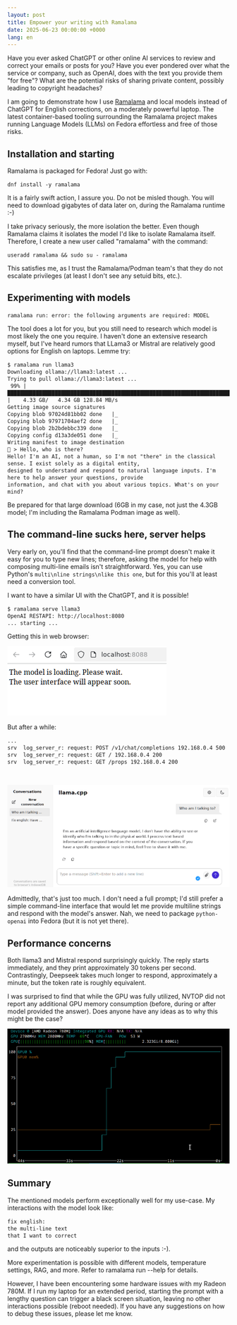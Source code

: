 ```yaml
---
layout: post
title: Empower your writing with Ramalama
date: 2025-06-23 00:00:00 +0000
lang: en
---
```


Have you ever asked ChatGPT or other online AI services to review and correct
your emails or posts for you?  Have you ever pondered over what the service or
company, such as OpenAI, does with the text you provide them "for free"?  What
are the potential risks of sharing private content, possibly leading to
copyright headaches?

I am going to demonstrate how I use [Ramalama][] and local models instead of
ChatGPT for English corrections, on a moderately powerful laptop.  The latest
container-based tooling surrounding the Ramalama project makes running Language
Models (LLMs) on Fedora effortless and free of those risks.


Installation and starting
-------------------------

Ramalama is packaged for Fedora!  Just go with:

    dnf install -y ramalama

It is a fairly swift action, I assure you.  Do not be misled though.  You will
need to download gigabytes of data later on, during the Ramalama runtime :-)

I take privacy seriously, the more isolation the better.  Even though
Ramalama claims it isolates the model I'd like to isolate Ramalama itself.
Therefore, I create a new user called "ramalama" with the command:

    useradd ramalama && sudo su - ramalama

This satisfies me, as I trust the Ramalama/Podman team's that they do not
escalate privileges (at least I don't see any setuid bits, etc.).


Experimenting with models
-------------------------

`ramalama run: error: the following arguments are required: MODEL`

The tool does a lot for you, but you still need to research which model is most
likely the one you require. I haven't done an extensive research myself,
but I've heard rumors that LLama3 or Mistral are relatively good options for
English on laptops.  Lemme try:

    $ ramalama run llama3
    Downloading ollama://llama3:latest ...
    Trying to pull ollama://llama3:latest ...
     99% |█████████████████████████████████████████████████████████████████████████ |    4.33 GB/   4.34 GB 128.84 MB/s
    Getting image source signatures
    Copying blob 97024d81bb02 done   |_
    Copying blob 97971704aef2 done   |_
    Copying blob 2b2bdebbc339 done   |_
    Copying config d13a3de051 done   |_
    Writing manifest to image destination
    🦭 > Hello, who is there?
    Hello! I'm an AI, not a human, so I'm not "there" in the classical sense. I exist solely as a digital entity,
    designed to understand and respond to natural language inputs. I'm here to help answer your questions, provide
    information, and chat with you about various topics. What's on your mind?

Be prepared for that large download (6GB in my case, not just the 4.3GB model;
I'm including the Ramalama Podman image as well).


The command-line sucks here, server helps
-----------------------------------------

Very early on, you'll find that the command-line prompt doesn't make it easy for
you to type new lines; therefore, asking the model for help with composing
multi-line emails isn't straightforward.  Yes, you can use Python's `multi\nline
strings\nlike this one`, but for this you'll at least need a conversion tool.

I want to have a similar UI with the ChatGPT, and it is possible!

    $ ramalama serve llama3
    OpenAI RESTAPI: http://localhost:8080
    ... starting ...

Getting this in web browser:

![Model starting](/images/2025-06-23-ramalama/model-starting.png)

But after a while:

    ...
    srv  log_server_r: request: POST /v1/chat/completions 192.168.0.4 500
    srv  log_server_r: request: GET / 192.168.0.4 200
    srv  log_server_r: request: GET /props 192.168.0.4 200

&nbsp;

![The UI prompt in web browser](/images/2025-06-23-ramalama/prompt.png)


Admittedly, that's just too much.  I don't need a full prompt; I'd still prefer
a simple command-line interface that would let me provide multiline strings and
respond with the model's answer.  Nah, we need to package `python-openai` into
Fedora (but it is not yet there).


Performance concerns
--------------------

Both llama3 and Mistral respond surprisingly quickly.  The reply starts
immediately, and they print approximately 30 tokens per second.  Contrastingly,
Deepseek takes much longer to respond, approximately a minute, but the token
rate is roughly equivalent.

I was surprised to find that while the GPU was fully utilized, NVTOP did not
report any additional GPU memory consumption (before, during or after model
provided the answer).  Does anyone have any ideas as to why this might be the
case?

![NVTOP not reporting memory consumption](/images/2025-06-23-ramalama/nvtop.png)


Summary
-------

The mentioned models perform exceptionally well for my use-case.  My
interactions with the model look like:

    fix english:
    the multi-line text
    that I want to correct

and the outputs are noticeably superior to the inputs :-).

More experimentation is possible with different models, temperature settings,
RAG, and more.  Refer to ramalama run --help for details.

However, I have been encountering some hardware issues with my Radeon 780M.
If I run my laptop for an extended period, starting the prompt with a lengthy
question can trigger a black screen situation, leaving no other interactions
possible (reboot needed).  If you have any suggestions on how to debug these
issues, please let me know.

[Ramalama]: https://ramalama.ai/
